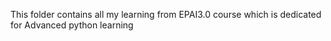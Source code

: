 This folder contains all my learning from EPAI3.0 course which is dedicated for Advanced python learning

